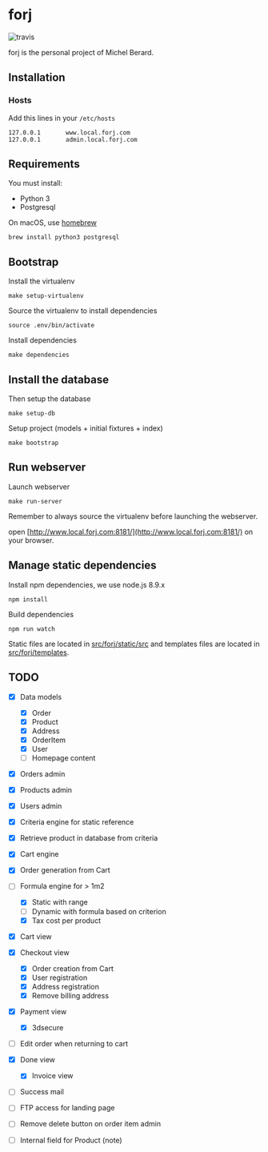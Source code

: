 # forj

![travis](https://travis-ci.org/thoas/forj.svg?branch=master)

forj is the personal project of Michel Berard.

## Installation

### Hosts

Add this lines in your ``/etc/hosts``

```
127.0.0.1       www.local.forj.com
127.0.0.1       admin.local.forj.com
```

## Requirements

You must install:

* Python 3
* Postgresql

On macOS, use [homebrew](https://brew.sh/)

```console
brew install python3 postgresql
```

## Bootstrap

Install the virtualenv


```console
make setup-virtualenv
```

Source the virtualenv to install dependencies

```console
source .env/bin/activate
```

Install dependencies

```console
make dependencies
```

## Install the database

Then setup the database

```console
make setup-db
```

Setup project (models + initial fixtures + index)

```console
make bootstrap
```

## Run webserver

Launch webserver

```console
make run-server
```

Remember to always source the virtualenv before launching the webserver.

open [http://www.local.forj.com:8181/](http://www.local.forj.com:8181/) on your browser.


## Manage static dependencies

Install npm dependencies, we use node.js 8.9.x


```console
npm install
```


Build dependencies

```console
npm run watch
```

Static files are located in [src/forj/static/src](https://github.com/thoas/forj/tree/master/src/forj/static/site/src)
and templates files are located in [src/forj/templates](https://github.com/thoas/forj/tree/master/src/forj/templates).

## TODO

- [x] Data models

  - [x] Order
  - [x] Product
  - [x] Address
  - [x] OrderItem
  - [x] User
  - [ ] Homepage content
- [x] Orders admin
- [x] Products admin
- [x] Users admin
- [x] Criteria engine for static reference
- [x] Retrieve product in database from criteria
- [x] Cart engine
- [x] Order generation from Cart
- [ ] Formula engine for > 1m2
  - [x] Static with range
  - [ ] Dynamic with formula based on criterion
  - [x] Tax cost per product
- [x] Cart view
- [x] Checkout view
  - [x] Order creation from Cart
  - [x] User registration
  - [x] Address registration
  - [x] Remove billing address
- [x] Payment view
  - [x] 3dsecure
- [ ] Edit order when returning to cart
- [x] Done view
  - [x] Invoice view
- [ ] Success mail
- [ ] FTP access for landing page
- [ ] Remove delete button on order item admin
- [ ] Internal field for Product (note)
